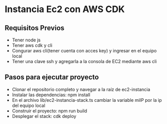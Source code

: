 # Instancia Ec2 con AWS CDK  

## Requisitos Previos
- Tener node js
- Tener aws cdk y cli
- Congurar aws cli(tener cuenta con acces key) y ingresar en el equipo local
- Tener una clave ssh y agregarla a la consola de EC2 mediante aws cli 

## Pasos para ejecutar proyecto
- Clonar el repositorio completo y navegar a la raíz de ec2-instancia
- Instalar las dependencias: npm install
- En el archivo lib/ec2-instancia-stack.ts cambiar la variable miIP por la ip del equipo local
- Construir el proyecto: npm run build
- Desplegar el stack: cdk deploy